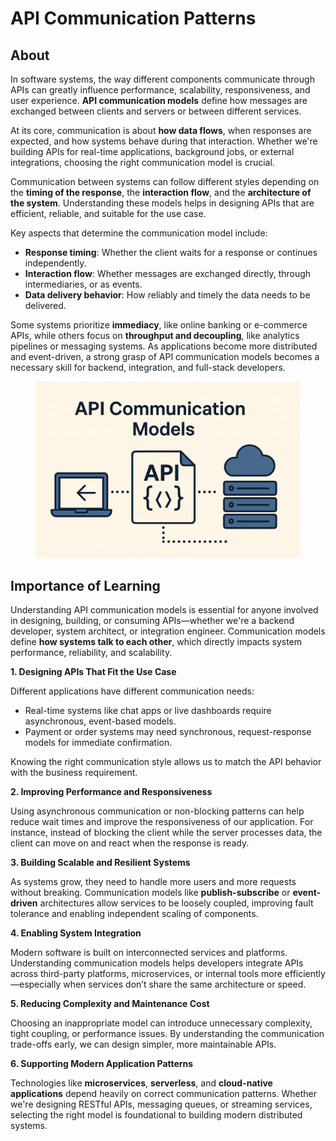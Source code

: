 # API Communication Patterns

## About

In software systems, the way different components communicate through APIs can greatly influence performance, scalability, responsiveness, and user experience. **API communication models** define how messages are exchanged between clients and servers or between different services.

At its core, communication is about **how data flows**, when responses are expected, and how systems behave during that interaction. Whether we're building APIs for real-time applications, background jobs, or external integrations, choosing the right communication model is crucial.

Communication between systems can follow different styles depending on the **timing of the response**, the **interaction flow**, and the **architecture of the system**. Understanding these models helps in designing APIs that are efficient, reliable, and suitable for the use case.

Key aspects that determine the communication model include:

* **Response timing**: Whether the client waits for a response or continues independently.
* **Interaction flow**: Whether messages are exchanged directly, through intermediaries, or as events.
* **Data delivery behavior**: How reliably and timely the data needs to be delivered.

Some systems prioritize **immediacy**, like online banking or e-commerce APIs, while others focus on **throughput and decoupling**, like analytics pipelines or messaging systems. As applications become more distributed and event-driven, a strong grasp of API communication models becomes a necessary skill for backend, integration, and full-stack developers.

<figure><img src="../../.gitbook/assets/api-communication-models.png" alt="" width="563"><figcaption></figcaption></figure>

## Importance of Learning

Understanding API communication models is essential for anyone involved in designing, building, or consuming APIs—whether we're a backend developer, system architect, or integration engineer. Communication models define **how systems talk to each other**, which directly impacts system performance, reliability, and scalability.

**1. Designing APIs That Fit the Use Case**

Different applications have different communication needs:

* Real-time systems like chat apps or live dashboards require asynchronous, event-based models.
* Payment or order systems may need synchronous, request-response models for immediate confirmation.

Knowing the right communication style allows us to match the API behavior with the business requirement.

**2. Improving Performance and Responsiveness**

Using asynchronous communication or non-blocking patterns can help reduce wait times and improve the responsiveness of our application. For instance, instead of blocking the client while the server processes data, the client can move on and react when the response is ready.

**3. Building Scalable and Resilient Systems**

As systems grow, they need to handle more users and more requests without breaking. Communication models like **publish-subscribe** or **event-driven** architectures allow services to be loosely coupled, improving fault tolerance and enabling independent scaling of components.

**4. Enabling System Integration**

Modern software is built on interconnected services and platforms. Understanding communication models helps developers integrate APIs across third-party platforms, microservices, or internal tools more efficiently—especially when services don’t share the same architecture or speed.

**5. Reducing Complexity and Maintenance Cost**

Choosing an inappropriate model can introduce unnecessary complexity, tight coupling, or performance issues. By understanding the communication trade-offs early, we can design simpler, more maintainable APIs.

**6. Supporting Modern Application Patterns**

Technologies like **microservices**, **serverless**, and **cloud-native applications** depend heavily on correct communication patterns. Whether we're designing RESTful APIs, messaging queues, or streaming services, selecting the right model is foundational to building modern distributed systems.
